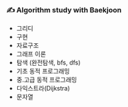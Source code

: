 ### ✍ Algorithm study with Baekjoon

- 그리디
- 구현
- 자료구조
- 그래프 이론
- 탐색 (완전탐색, bfs, dfs)
- 기초 동적 프로그래밍
- 중.고급 동적 프로그래밍
- 다익스트라(Dijkstra)
- 문자열

